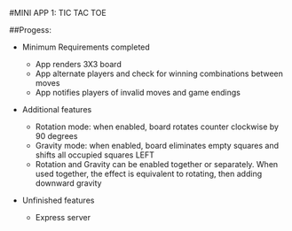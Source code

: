 #MINI APP 1: TIC TAC TOE

##Progess: 

* Minimum Requirements completed 

  * App renders 3X3 board
  * App alternate players and check for winning combinations between moves
  * App notifies players of invalid moves and game endings
  
* Additional features

  * Rotation mode: when enabled, board rotates counter clockwise by 90 degrees
  * Gravity mode: when enabled, board eliminates empty squares and shifts all occupied squares LEFT
  * Rotation and Gravity can be enabled together or separately. When used together, the effect is equivalent to rotating, then adding downward gravity

* Unfinished features

  * Express server
